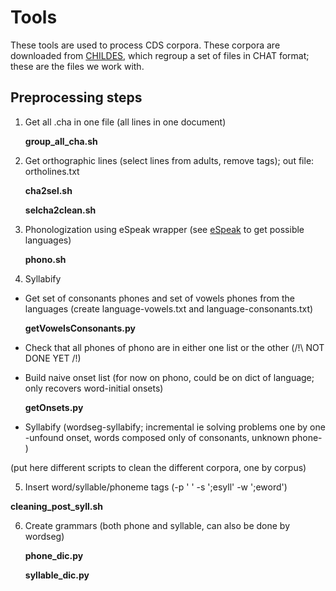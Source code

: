 # Tools


These tools are used to process CDS corpora. These corpora are downloaded from [CHILDES](https://childes.talkbank.org), which regroup a set of files in CHAT format; these are the files we work with.

## Preprocessing steps

1. Get all .cha in one file (all lines in one document)

    **group_all_cha.sh**

2. Get orthographic lines (select lines from adults, remove tags); out file: ortholines.txt

    **cha2sel.sh**
    
    **selcha2clean.sh**

3. Phonologization using eSpeak wrapper (see [eSpeak](http://espeak.sourceforge.net/languages.html) to get possible languages)

    **phono.sh**

4. Syllabify

  - Get set of consonants phones and set of vowels phones from the languages (create language-vowels.txt and language-consonants.txt)
  
    **getVowelsConsonants.py**

  - Check that all phones of phono are in either one list or the other (/!\ NOT DONE YET /!\)
  
  

  - Build naive onset list (for now on phono, could be on dict of language; only recovers word-initial onsets)
  
    **getOnsets.py**
    
  - Syllabify (wordseg-syllabify; incremental ie solving problems one by one -unfound onset, words composed only of consonants, unknown phone- )
  
  (put here different scripts to clean the different corpora, one by corpus)

5. Insert word/syllable/phoneme tags (-p ' ' -s ';esyll' -w ';eword')

  **cleaning_post_syll.sh**
  
6. Create grammars (both phone and syllable, can also be done by wordseg)

   **phone_dic.py**
  
   **syllable_dic.py**

